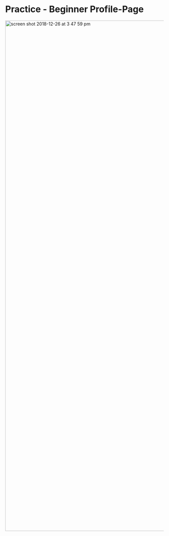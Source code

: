 # Practice - Beginner Profile-Page



<img width="1623" alt="screen shot 2018-12-26 at 3 47 59 pm" src="https://user-images.githubusercontent.com/40731556/50459995-f62b8d00-0925-11e9-84a7-60a75a2b5806.png">
